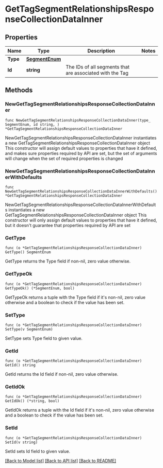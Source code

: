 # GetTagSegmentRelationshipsResponseCollectionDataInner

## Properties

Name | Type | Description | Notes
------------ | ------------- | ------------- | -------------
**Type** | [**SegmentEnum**](SegmentEnum.md) |  | 
**Id** | **string** | The IDs of all segments that are associated with the Tag | 

## Methods

### NewGetTagSegmentRelationshipsResponseCollectionDataInner

`func NewGetTagSegmentRelationshipsResponseCollectionDataInner(type_ SegmentEnum, id string, ) *GetTagSegmentRelationshipsResponseCollectionDataInner`

NewGetTagSegmentRelationshipsResponseCollectionDataInner instantiates a new GetTagSegmentRelationshipsResponseCollectionDataInner object
This constructor will assign default values to properties that have it defined,
and makes sure properties required by API are set, but the set of arguments
will change when the set of required properties is changed

### NewGetTagSegmentRelationshipsResponseCollectionDataInnerWithDefaults

`func NewGetTagSegmentRelationshipsResponseCollectionDataInnerWithDefaults() *GetTagSegmentRelationshipsResponseCollectionDataInner`

NewGetTagSegmentRelationshipsResponseCollectionDataInnerWithDefaults instantiates a new GetTagSegmentRelationshipsResponseCollectionDataInner object
This constructor will only assign default values to properties that have it defined,
but it doesn't guarantee that properties required by API are set

### GetType

`func (o *GetTagSegmentRelationshipsResponseCollectionDataInner) GetType() SegmentEnum`

GetType returns the Type field if non-nil, zero value otherwise.

### GetTypeOk

`func (o *GetTagSegmentRelationshipsResponseCollectionDataInner) GetTypeOk() (*SegmentEnum, bool)`

GetTypeOk returns a tuple with the Type field if it's non-nil, zero value otherwise
and a boolean to check if the value has been set.

### SetType

`func (o *GetTagSegmentRelationshipsResponseCollectionDataInner) SetType(v SegmentEnum)`

SetType sets Type field to given value.


### GetId

`func (o *GetTagSegmentRelationshipsResponseCollectionDataInner) GetId() string`

GetId returns the Id field if non-nil, zero value otherwise.

### GetIdOk

`func (o *GetTagSegmentRelationshipsResponseCollectionDataInner) GetIdOk() (*string, bool)`

GetIdOk returns a tuple with the Id field if it's non-nil, zero value otherwise
and a boolean to check if the value has been set.

### SetId

`func (o *GetTagSegmentRelationshipsResponseCollectionDataInner) SetId(v string)`

SetId sets Id field to given value.



[[Back to Model list]](../README.md#documentation-for-models) [[Back to API list]](../README.md#documentation-for-api-endpoints) [[Back to README]](../README.md)


